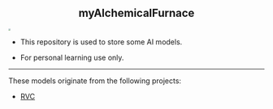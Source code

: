 <h2 align = "center">myAlchemicalFurnace</h2>



<img src="https://pic.imgdb.cn/item/64c3be471ddac507ccb4d0e1.jpg" style="zoom: 25%;" />

- This repository is used to store some AI models.

- For personal learning use only.

------

These models originate from the following projects:

- [RVC](https://github.com/RVC-Project/Retrieval-based-Voice-Conversion-WebUI)
